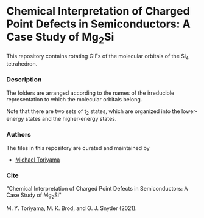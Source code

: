 # Chemical Interpretation of Charged Point Defects in Semiconductors: A Case Study of Mg<sub>2</sub>Si

This repository contains rotating GIFs of the molecular orbitals of the Si<sub>4</sub> tetrahedron.


### Description

The folders are arranged according to the names of the irreducible representation to which the molecular orbitals belong.

Note that there are two sets of t<sub>2</sub> states, which are organized into the lower-energy states and the higher-energy states.


### Authors

The files in this repository are curated and maintained by

* [Michael Toriyama](mailto:MichaelToriyama2024[at]u[dot]northwestern[dot]edu)


### Cite

"Chemical Interpretation of Charged Point Defects in Semiconductors: A Case Study of Mg<sub>2</sub>Si"

M. Y. Toriyama, M. K. Brod, and G. J. Snyder (2021).
